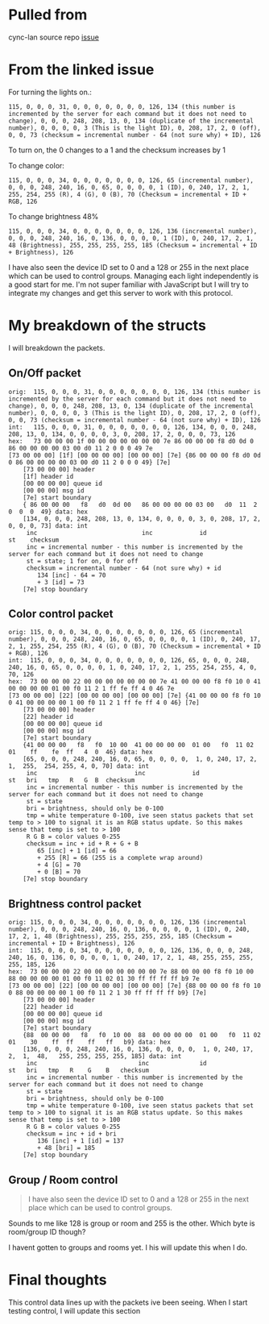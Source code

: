 # Pulled from
cync-lan source repo [issue](https://github.com/iburistu/cync-lan/issues/1#issuecomment-1579559684)

# From the linked issue

For turning the lights on.:
```
115, 0, 0, 0, 31, 0, 0, 0, 0, 0, 0, 0, 126, 134 (this number is incremented by the server for each command but it does not need to change), 0, 0, 0, 248, 208, 13, 0, 134 (duplicate of the incremental number), 0, 0, 0, 0, 3 (This is the light ID), 0, 208, 17, 2, 0 (off), 0, 0, 73 (checksum = incremental number - 64 (not sure why) + ID), 126
```
To turn on, the 0 changes to a 1 and the checksum increases by 1

To change color:
```
115, 0, 0, 0, 34, 0, 0, 0, 0, 0, 0, 0, 126, 65 (incremental number), 0, 0, 0, 248, 240, 16, 0, 65, 0, 0, 0, 0, 1 (ID), 0, 240, 17, 2, 1, 255, 254, 255 (R), 4 (G), 0 (B), 70 (Checksum = incremental + ID + RGB, 126
```

To change brightness 48%
```
115, 0, 0, 0, 34, 0, 0, 0, 0, 0, 0, 0, 126, 136 (incremental number), 0, 0, 0, 248, 240, 16, 0, 136, 0, 0, 0, 0, 1 (ID), 0, 240, 17, 2, 1, 48 (Brightness), 255, 255, 255, 255, 185 (Checksum = incremental + ID + Brightness), 126
```

I have also seen the device ID set to 0 and a 128 or 255 in the next place which can be used to control groups. Managing each light independently is a good start for me. I'm not super familiar with JavaScript but I will try to integrate my changes and get this server to work with this protocol.

# My breakdown of the structs
I will breakdown the packets.

## On/Off packet
```text
orig:  115, 0, 0, 0, 31, 0, 0, 0, 0, 0, 0, 0, 126, 134 (this number is incremented by the server for each command but it does not need to change), 0, 0, 0, 248, 208, 13, 0, 134 (duplicate of the incremental number), 0, 0, 0, 0, 3 (This is the light ID), 0, 208, 17, 2, 0 (off), 0, 0, 73 (checksum = incremental number - 64 (not sure why) + ID), 126
int:   115, 0, 0, 0, 31, 0, 0, 0, 0, 0, 0, 0, 126, 134, 0, 0, 0, 248, 208, 13, 0, 134, 0, 0, 0, 0, 3, 0, 208, 17, 2, 0, 0, 0, 73, 126
hex:   73 00 00 00 1f 00 00 00 00 00 00 00 7e 86 00 00 00 f8 d0 0d 0 86 00 00 00 00 03 00 d0 11 2 0 0 0 49 7e
[73 00 00 00] [1f] [00 00 00 00] [00 00 00] [7e] {86 00 00 00 f8 d0 0d 0 86 00 00 00 00 03 00 d0 11 2 0 0 0 49} [7e]
    [73 00 00 00] header
    [1f] header id 
    [00 00 00 00] queue id
    [00 00 00] msg id 
    [7e] start boundary
    { 86 00 00 00   f8   d0  0d 00   86 00 00 00 00 03 00   d0  11  2  0  0  0  49} data: hex
    [134, 0, 0, 0, 248, 208, 13, 0, 134, 0, 0, 0, 0, 3, 0, 208, 17, 2, 0, 0, 0, 73] data: int
     inc                             inc             id                st    checksum
     inc = incremental number - this number is incremented by the server for each command but it does not need to change
     st = state; 1 for on, 0 for off
     checksum = incremental number - 64 (not sure why) + id
        134 [inc] - 64 = 70
        + 3 [id] = 73
    [7e] stop boundary
```

## Color control packet
```text
orig: 115, 0, 0, 0, 34, 0, 0, 0, 0, 0, 0, 0, 126, 65 (incremental number), 0, 0, 0, 248, 240, 16, 0, 65, 0, 0, 0, 0, 1 (ID), 0, 240, 17, 2, 1, 255, 254, 255 (R), 4 (G), 0 (B), 70 (Checksum = incremental + ID + RGB), 126
int:  115, 0, 0, 0, 34, 0, 0, 0, 0, 0, 0, 0, 126, 65, 0, 0, 0, 248, 240, 16, 0, 65, 0, 0, 0, 0, 1, 0, 240, 17, 2, 1, 255, 254, 255, 4, 0, 70, 126
hex:  73 00 00 00 22 00 00 00 00 00 00 00 7e 41 00 00 00 f8 f0 10 0 41 00 00 00 00 01 00 f0 11 2 1 ff fe ff 4 0 46 7e
[73 00 00 00] [22] [00 00 00 00] [00 00 00] [7e] {41 00 00 00 f8 f0 10 0 41 00 00 00 00 1 00 f0 11 2 1 ff fe ff 4 0 46} [7e]
    [73 00 00 00] header
    [22] header id 
    [00 00 00 00] queue id
    [00 00 00] msg id 
    [7e] start boundary
    {41 00 00 00   f8   f0  10 00  41 00 00 00 00  01 00   f0  11 02  01    ff    fe  ff   4  0  46} data: hex
    [65, 0, 0, 0, 248, 240, 16, 0, 65, 0, 0, 0, 0,  1, 0, 240, 17, 2,  1,  255,  254, 255, 4, 0, 70] data: int
     inc                           inc             id                 st   bri   tmp   R   G  B  checksum
     inc = incremental number - this number is incremented by the server for each command but it does not need to change
     st = state
     bri = brightness, should only be 0-100
     tmp = white temperature 0-100, ive seen status packets that set temp to > 100 to signal it is an RGB status update. So this makes sense that temp is set to > 100
     R G B = color values 0-255
     checksum = inc + id + R + G + B 
        65 [inc] + 1 [id] = 66
        + 255 [R] = 66 (255 is a complete wrap around)
        + 4 [G] = 70
        + 0 [B] = 70
    [7e] stop boundary
```



## Brightness control packet    

```text
orig: 115, 0, 0, 0, 34, 0, 0, 0, 0, 0, 0, 0, 126, 136 (incremental number), 0, 0, 0, 248, 240, 16, 0, 136, 0, 0, 0, 0, 1 (ID), 0, 240, 17, 2, 1, 48 (Brightness), 255, 255, 255, 255, 185 (Checksum = incremental + ID + Brightness), 126
int:  115, 0, 0, 0, 34, 0, 0, 0, 0, 0, 0, 0, 126, 136, 0, 0, 0, 248, 240, 16, 0, 136, 0, 0, 0, 0, 1, 0, 240, 17, 2, 1, 48, 255, 255, 255, 255, 185, 126
hex:  73 00 00 00 22 00 00 00 00 00 00 00 7e 88 00 00 00 f8 f0 10 00 88 00 00 00 00 01 00 f0 11 02 01 30 ff ff ff ff b9 7e
[73 00 00 00] [22] [00 00 00 00] [00 00 00] [7e] {88 00 00 00 f8 f0 10 0 88 00 00 00 00 1 00 f0 11 2 1 30 ff ff ff ff b9} [7e]
    [73 00 00 00] header
    [22] header id 
    [00 00 00 00] queue id
    [00 00 00] msg id 
    [7e] start boundary
    {88  00 00 00   f8   f0  10 00  88  00 00 00 00  01 00   f0  11 02  01    30    ff  ff    ff   ff   b9} data: hex
    [136, 0, 0, 0, 248, 240, 16, 0, 136, 0, 0, 0, 0,  1, 0, 240, 17, 2,  1,  48,   255, 255, 255, 255, 185] data: int
     inc                            inc              id                 st   bri   tmp   R    G    B   checksum
     inc = incremental number - this number is incremented by the server for each command but it does not need to change
     st = state
     bri = brightness, should only be 0-100
     tmp = white temperature 0-100, ive seen status packets that set temp to > 100 to signal it is an RGB status update. So this makes sense that temp is set to > 100
     R G B = color values 0-255
     checksum = inc + id + bri 
        136 [inc] + 1 [id] = 137
        + 48 [bri] = 185
    [7e] stop boundary
```

## Group / Room control
> I have also seen the device ID set to 0 and a 128 or 255 in the next place which can be used to control groups.

Sounds to me like 128 is group or room and 255 is the other. Which byte is room/group ID though?

I havent gotten to groups and rooms yet. I his will update this when I do.

# Final thoughts

This control data lines up with the packets ive been seeing. When I start testing control, I will update this section